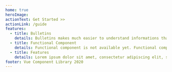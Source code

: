 ```yaml
---
home: true
heroImage:
actionText: Get Started >>
actionLink: /guide
features:
  - title: Bulletins
    details: Bulletins makes much easier to understand informations that someone doesn't. Bulletins makes much easier to understand informations that someone doesn't.
  - title: Functional Component
    details: Functional component is not available yet. Functional component is not available yet. Functional component is not available yet. :)
  - title: Features
    details: Lorem ipsum dolor sit amet, consectetur adipiscing elit, sed do eiusmod tempor incididunt ut labore et dolore magna aliqua.
footer: Vue Component Library 2020
---
```

